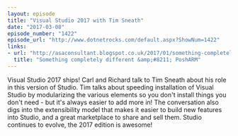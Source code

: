 ```yaml
---
layout: episode
title: "Visual Studio 2017 with Tim Sneath"
date: "2017-03-08"
episode_number: "1422"
episode_url: "http://www.dotnetrocks.com/default.aspx?ShowNum=1422"
links:
- url: "http://asaconsultant.blogspot.co.uk/2017/01/something-completely-different-posharm.html"
  title: "Something completely different &amp;#8211; PoshARM"
---
```


Visual Studio 2017 ships! Carl and Richard talk to Tim Sneath about his role in this version of Studio. Tim talks about speeding installation of Visual Studio by modularizing the various elements so you don't install things you don't need - but it's always easier to add more in! The conversation also digs into the extensibility model that makes it easier to build new features into Studio, and a great marketplace to share and sell them. Studio continues to evolve, the 2017 edition is awesome!
